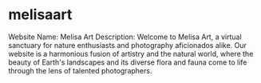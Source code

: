 # melisaart
 Website Name: Melisa Art  Description:  Welcome to Melisa Art, a virtual sanctuary for nature enthusiasts and photography aficionados alike. Our website is a harmonious fusion of artistry and the natural world, where the beauty of Earth's landscapes and its diverse flora and fauna come to life through the lens of talented photographers.
